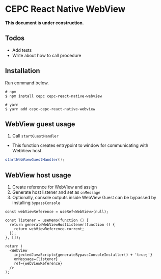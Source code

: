 # CEPC React Native WebView

**This document is under construction.**

## Todos

- Add tests
- Write about how to call procedure

## Installation

Run command below.

```
# npm
$ npm install cepc cepc-react-native-webview

# yarn
$ yarn add cepc-cepc-react-native-webview
```

## WebView guest usage

1. Call `startGuestHandler`

- This function creates entrypoint to window for communicating with WebView host.

```typescript
startWebViewGuestHandler();
```

## WebView host usage

1. Create reference for WebView and assign
2. Generate host listener and set as `onMessage`
3. Optionally, console outputs inside WebView Guest can be bypassed by installing `bypassConsole`

```tsx
const webViewReference = useRef<WebView>(null);

const listener = useMemo(function () {
  return generateWebViewHostListener(function () {
    return webViewReference.current;
  });
}, []);

return (
  <WebView
    injectedJavaScript={generateBypassConsoleInstaller() + 'true;'}
    onMessage={listener}
    ref={webViewReference}
  />
);
```
